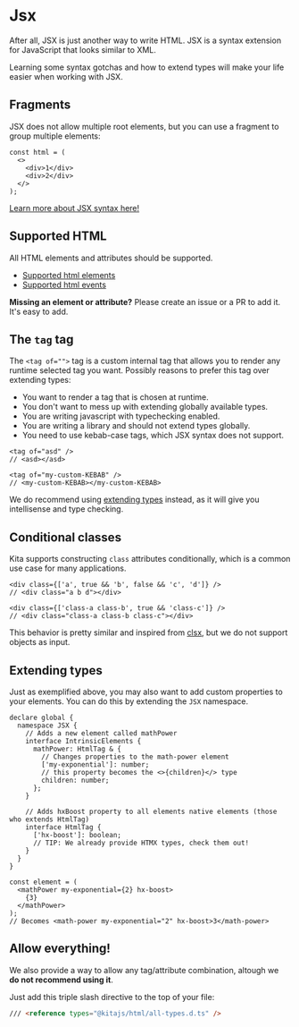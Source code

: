 # Jsx

After all, JSX is just another way to write HTML. JSX is a syntax extension for
JavaScript that looks similar to XML.

Learning some syntax gotchas and how to extend types will make your life easier
when working with JSX.

## Fragments

JSX does not allow multiple root elements, but you can use a fragment to group
multiple elements:

```tsx
const html = (
  <>
    <div>1</div>
    <div>2</div>
  </>
);
```

[Learn more about JSX syntax here!](https://react.dev/learn/writing-markup-with-jsx)

## Supported HTML

All HTML elements and attributes should be supported.

- [Supported html elements](https://html.spec.whatwg.org/multipage#toc-semantics)
- [Supported html events](https://www.w3schools.com/tags/ref_eventattributes.asp)

**Missing an element or attribute?** Please create an issue or a PR to add it.
It's easy to add.

## The `tag` tag

The `<tag of="">` tag is a custom internal tag that allows you to render any
runtime selected tag you want. Possibly reasons to prefer this tag over
extending types:

- You want to render a tag that is chosen at runtime.
- You don't want to mess up with extending globally available types.
- You are writing javascript with typechecking enabled.
- You are writing a library and should not extend types globally.
- You need to use kebab-case tags, which JSX syntax does not support.

```tsx
<tag of="asd" />
// <asd></asd>

<tag of="my-custom-KEBAB" />
// <my-custom-KEBAB></my-custom-KEBAB>
```

We do recommend using [extending types](#extending-types) instead, as it will
give you intellisense and type checking.

## Conditional classes

Kita supports constructing `class` attributes conditionally, which is a common
use case for many applications.

```tsx
<div class={['a', true && 'b', false && 'c', 'd']} />
// <div class="a b d"></div>

<div class={['class-a class-b', true && 'class-c']} />
// <div class="class-a class-b class-c"></div>
```

This behavior is pretty similar and inspired from
[clsx](https://github.com/lukeed/clsx), but we do not support objects as input.

## Extending types

Just as exemplified above, you may also want to add custom properties to your
elements. You can do this by extending the `JSX` namespace.

```tsx
declare global {
  namespace JSX {
    // Adds a new element called mathPower
    interface IntrinsicElements {
      mathPower: HtmlTag & {
        // Changes properties to the math-power element
        ['my-exponential']: number;
        // this property becomes the <>{children}</> type
        children: number;
      };
    }

    // Adds hxBoost property to all elements native elements (those who extends HtmlTag)
    interface HtmlTag {
      ['hx-boost']: boolean;
      // TIP: We already provide HTMX types, check them out!
    }
  }
}

const element = (
  <mathPower my-exponential={2} hx-boost>
    {3}
  </mathPower>
);
// Becomes <math-power my-exponential="2" hx-boost>3</math-power>
```

## Allow everything!

We also provide a way to allow any tag/attribute combination, altough we **do
not recommend using it**.

Just add this triple slash directive to the top of your file:

```html
/// <reference types="@kitajs/html/all-types.d.ts" />
```
